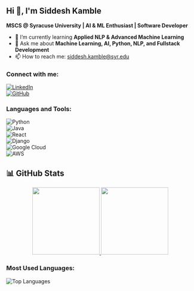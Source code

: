 ## Hi 👋, I'm Siddesh Kamble  
**MSCS @ Syracuse University | AI & ML Enthusiast | Software Developer**  

- 🌱 I’m currently learning **Applied NLP & Advanced Machine Learning**  
- 💬 Ask me about **Machine Learning, AI, Python, NLP, and Fullstack Development**  
- 📫 How to reach me: [siddesh.kamble@syr.edu](mailto:siddesh.kamble@syr.edu)  

### Connect with me:  
[![LinkedIn](https://img.shields.io/badge/LinkedIn-blue?style=flat&logo=linkedin)](https://linkedin.com/in/siddeshkamble)  
[![GitHub](https://img.shields.io/badge/GitHub-black?style=flat&logo=github)](https://github.com/SiddeshKamble)  

### Languages and Tools:  
![Python](https://img.shields.io/badge/Python-3776AB?style=flat&logo=python&logoColor=white)  
![Java](https://img.shields.io/badge/Java-007396?style=flat&logo=java&logoColor=white)  
![React](https://img.shields.io/badge/React-61DAFB?style=flat&logo=react&logoColor=black)  
![Django](https://img.shields.io/badge/Django-092E20?style=flat&logo=django&logoColor=white)  
![Google Cloud](https://img.shields.io/badge/GCP-4285F4?style=flat&logo=google-cloud&logoColor=white)  
![AWS](https://img.shields.io/badge/AWS-FF9900?style=flat&logo=amazon-aws&logoColor=white)  

## 📊 GitHub Stats  

<div align="center">
  <a href="https://github.com/SiddeshKamble">
    <img height="180em" src="https://github-readme-stats.vercel.app/api?username=SiddeshKamble&show_icons=true&theme=dark&count_private=true"/>
    <img height="180em" src="https://github-readme-stats.vercel.app/api/top-langs/?username=SiddeshKamble&layout=compact&theme=dark"/>
  </a>
</div>

### Most Used Languages:  
![Top Languages](https://github-readme-stats.vercel.app/api/top-langs/?username=SiddeshKamble&layout=compact&theme=dark)  
